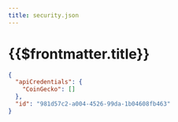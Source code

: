 ```yaml
---
title: security.json
---
```


# {{$frontmatter.title}}


```json
{
  "apiCredentials": {
    "CoinGecko": []
  },
  "id": "981d57c2-a004-4526-99da-1b04608fb463"
}
```

